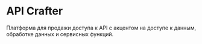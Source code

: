 # API Crafter
Платформа для продажи доступа к API с акцентом на доступе к данным, обработке данных и сервисных функций. 
